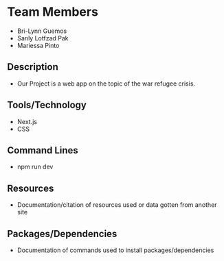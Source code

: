 # Team Members 
- Bri-Lynn Guemos
- Sanly Lotfzad Pak
- Mariessa Pinto 

## Description
- Our Project is a web app on the topic of the war refugee crisis. 

## Tools/Technology 
- Next.js
- CSS

## Command Lines 
- npm run dev 

## Resources
- Documentation/citation of resources used or data gotten from another site

## Packages/Dependencies 
- Documentation of commands used to install packages/dependencies
